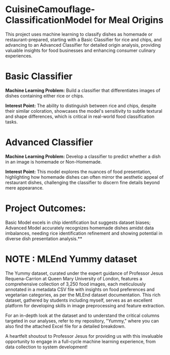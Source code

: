 # CuisineCamouflage-ClassificationModel for Meal Origins

This project uses machine learning to classify dishes as homemade or restaurant-prepared, starting with a Basic Classifier for rice and chips, and advancing to an Advanced Classifier for detailed origin analysis, providing valuable insights for food businesses and enhancing consumer culinary experiences.

# Basic Classifier

**Machine Learning Problem:** Build a classifier that differentiates images of dishes containing either rice or chips.

**Interest Point:** The ability to distinguish between rice and chips, despite their similar coloration, showcases the model's sensitivity to subtle textural and shape differences, which is critical in real-world food classification tasks.

# Advanced Classifier

**Machine Learning Problem:** Develop a classifier to predict whether a dish in an image is homemade or Non-Homemade.

**Interest Point:** This model explores the nuances of food presentation, highlighting how homemade dishes can often mirror the aesthetic appeal of restaurant dishes, challenging the classifier to discern fine details beyond mere appearance.

# **Project Outcomes:** 
Basic Model excels in chip identification but suggests dataset biases; Advanced Model accurately recognizes homemade dishes amidst data imbalances, needing rice identification refinement and showing potential in diverse dish presentation analysis.**

# NOTE : MLEnd Yummy dataset 
The Yummy dataset, curated under the expert guidance of Professor Jesus Requena-Carrion at Queen Mary University of London, features a comprehensive collection of 3,250 food images, each meticulously annotated in a metadata CSV file with insights on food preferences and vegetarian categories, as per the MLEnd dataset documentation. This rich dataset, gathered by students including myself, serves as an excellent platform for developing skills in image preprocessing and feature extraction.

For an in-depth look at the dataset and to understand the critical columns targeted in our analyses, refer to my repository, "Yummy," where you can also find the attached Excel file for a detailed breakdown.

A heartfelt shoutout to Professor Jesus for providing us with this invaluable opportunity to engage in a full-cycle machine learning experience, from data collection to system development!
